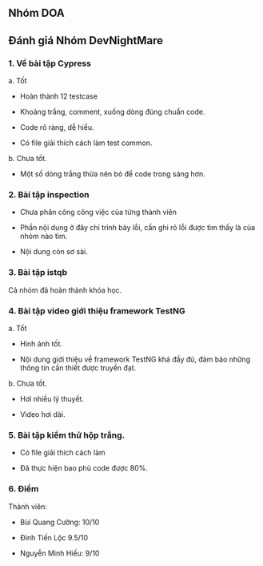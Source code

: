 ## Nhóm DOA
## Đánh giá Nhóm DevNightMare

### 1. Về bài tập Cypress
a. Tốt
- Hoàn thành 12 testcase

- Khoảng trắng, comment, xuống dòng đúng chuẩn code.

- Code rõ ràng, dễ hiểu.

- Có file giải thích cách làm test common.

b. Chưa tốt.
- Một số dòng trắng thừa nên bỏ để code trong sáng hơn.

### 2. Bài tập inspection
- Chưa phân công công việc của từng thành viên

- Phần nội dung ở đây chỉ trình bày lỗi, cần ghi rõ lỗi được tìm thấy là của nhóm nào tìm.

- Nội dung còn sơ sài.

### 3. Bài tập istqb
Cả nhóm đã hoàn thành khóa học.

### 4. Bài tập video giới thiệu framework TestNG
a. Tốt
- Hình ảnh tốt.

- Nội dung giới thiệu về framework TestNG khá đầy đủ, đảm bảo những thông tin cần thiết được truyền đạt.

b. Chưa tốt.
- Hơi nhiều lý thuyết.

- Video hơi dài.

### 5. Bài tập kiểm thử hộp trắng.
- Có file giải thích cách làm 

- Đã thực hiện bao phủ code được 80%.

### 6. Điểm
Thành viên:
- Bùi Quang Cường: 10/10

- Đinh Tiến Lộc 9.5/10

- Nguyễn Minh Hiếu: 9/10

